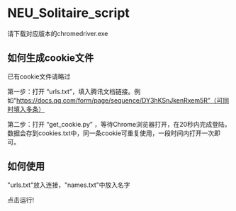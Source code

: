 # NEU_Solitaire_script

请下载对应版本的chromedriver.exe

## 如何生成cookie文件
已有cookie文件请略过

第一步：打开 “urls.txt”，填入腾讯文档链接。例如“https://docs.qq.com/form/page/sequence/DY3hKSnJkenRxem5R”（可同时填入多条）

第二步：打开 “get_cookie.py” ，等待Chrome浏览器打开，在20秒内完成登陆，数据会存到cookies.txt中，同一条cookie可重复使用，一段时间内打开一次即可。

## 如何使用

"urls.txt"放入连接，"names.txt"中放入名字

点击运行!
